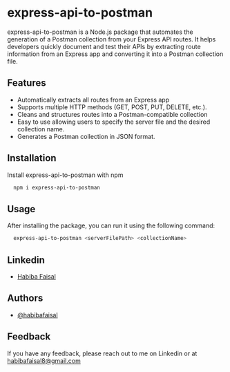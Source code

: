 
# express-api-to-postman

express-api-to-postman is a Node.js package that automates the generation of a Postman collection from your Express API routes. It helps developers quickly document and test their APIs by extracting route information from an Express app and converting it into a Postman collection file.





## Features

- Automatically extracts all routes from an Express app
- Supports multiple HTTP methods (GET, POST, PUT, DELETE, etc.).
- Cleans and structures routes into a Postman-compatible collection
- Easy to use allowing users to specify the server file and the desired collection name.
- Generates a Postman collection in JSON format.


## Installation

Install express-api-to-postman with npm

```bash
  npm i express-api-to-postman
```
    
## Usage


After installing the package, you can run it using the following command:

```bash
  express-api-to-postman <serverFilePath> <collectionName>

```
    
## Linkedin

- [Habiba Faisal](https://www.linkedin.com/in/habiba-faisal-a46b75176/)

## Authors

- [@habibafaisal](https://www.github.com/habibafaisal)


## Feedback

If you have any feedback, please reach out to me on Linkedin or at habibafaisal8@gmail.com

